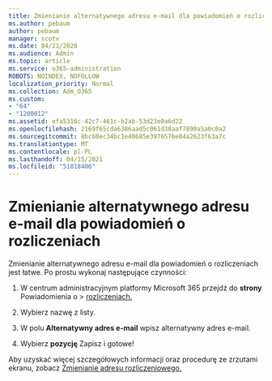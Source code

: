 ```yaml
---
title: Zmienianie alternatywnego adresu e-mail dla powiadomień o rozliczeniach
ms.author: pebaum
author: pebaum
manager: scotv
ms.date: 04/21/2020
ms.audience: Admin
ms.topic: article
ms.service: o365-administration
ROBOTS: NOINDEX, NOFOLLOW
localization_priority: Normal
ms.collection: Adm_O365
ms.custom:
- "64"
- "1200012"
ms.assetid: efa5316c-42c7-461c-b2ab-53d23e0a6d22
ms.openlocfilehash: 2169f65cda6386aad5c061d38aaf7890a5a0c0a2
ms.sourcegitcommit: 8bc60ec34bc1e40685e3976576e04a2623f63a7c
ms.translationtype: MT
ms.contentlocale: pl-PL
ms.lasthandoff: 04/15/2021
ms.locfileid: "51818406"
---
```

# <a name="change-the-alternate-email-address-for-billing-notification"></a>Zmienianie alternatywnego adresu e-mail dla powiadomień o rozliczeniach

Zmienianie alternatywnego adresu e-mail dla powiadomień o rozliczeniach jest łatwe. Po prostu wykonaj następujące czynności:
  
1. W centrum administracyjnym platformy Microsoft 365 przejdź do **strony** Powiadomienia o \> [rozliczeniach.](https://go.microsoft.com/fwlink/p/?linkid=853212)  

2. Wybierz nazwę z listy.

3. W polu **Alternatywny adres e-mail** wpisz alternatywny adres e-mail.

4. Wybierz **pozycję** Zapisz i gotowe!

Aby uzyskać więcej szczegółowych informacji oraz procedurę ze zrzutami ekranu, zobacz [Zmienianie adresu rozliczeniowego.](https://docs.microsoft.com/microsoft-365/commerce/billing-and-payments/change-your-billing-addresses)
  